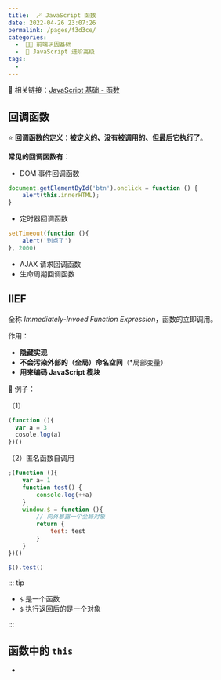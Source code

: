 ```yaml
---
title:  🪄 JavaScript 函数
date: 2022-04-26 23:07:26
permalink: /pages/f3d3ce/
categories:
  -  🚶🏻 前端巩固基础
  -  🏃 JavaScript 进阶高级
tags:
  - 
---
```



🔗 相关链接：[JavaScript 基础 - 函数](/pages/b51680/#javascript-函数)

## 回调函数

:star: **回调函数的定义**：**被定义的、没有被调用的、但最后它执行了**。

**常见的回调函数有**：

+ DOM 事件回调函数

```js
document.getElementById('btn').onclick = function () {
    alert(this.innerHTML);
}
```

+ 定时器回调函数

```js
setTimeout(function (){
    alert('到点了')
}, 2000)
```

+ AJAX 请求回调函数
+ 生命周期回调函数



## IIEF

全称 *Immediately-Invoed Function Expression*，函数的立即调用。

作用：

+ **隐藏实现**
+ **不会污染外部的（全局）命名空间**（*局部变量）
+ **用来编码 JavaScript 模块**



🌰 例子：

（1）

```js
(function (){
  var a = 3
  cosole.log(a)
})()
```



（2）匿名函数自调用

```js
;(function (){
    var a= 1
    function test() {
        console.log(++a)
    }
    window.$ = function (){
        // 向外暴露一个全局对象
        return {
            test: test
        }
    }
})()

$().test()
```

::: tip

+ `$` 是一个函数
+ `$` 执行返回后的是一个对象

:::





## 函数中的 `this`



+ 

